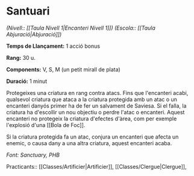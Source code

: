 # Santuari

*(Nivell:: [[Taula Nivell 1|Encanteri Nivell 1]]) (Escola:: [[Taula Abjuració|Abjuració]])*

**Temps de Llançament:** 1 acció bonus

**Rang:** 30 u.

**Components:** V, S, M (un petit mirall de plata)

**Duració:** 1 minut

Protegeixes una criatura en rang contra atacs. Fins que l'encanteri acabi, qualsevol criatura que ataca a la criatura protegida amb un atac o un encanteri danyós primer ha de fer un salvament de Saviesa. Si el falla, la criatura ha d'escollir un nou objectiu o perdre l'atac o encanteri. Aquest encanteri no protegeix la criatura d'efectes d'àrea, com per exemple l'explosió d'una [[Bola de Foc]].

Si la criatura protegida fa un atac, conjura un encanteri que afecta un enemic, o causa dany a una altra criatura, aquest encanteri acaba.


*Font: Sanctuary, PHB*



Practicants:: [[Classes/Artificier|Artificier]], [[Classes/Clergue|Clergue]], 